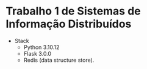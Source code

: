# Trabalho 1 de Sistemas de Informação Distribuídos
* Stack
    * Python 3.10.12
    * Flask 3.0.0 
    * Redis (data structure store).